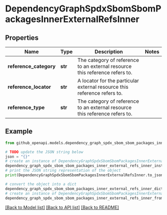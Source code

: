 # DependencyGraphSpdxSbomSbomPackagesInnerExternalRefsInner


## Properties

Name | Type | Description | Notes
------------ | ------------- | ------------- | -------------
**reference_category** | **str** | The category of reference to an external resource this reference refers to. | 
**reference_locator** | **str** | A locator for the particular external resource this reference refers to. | 
**reference_type** | **str** | The category of reference to an external resource this reference refers to. | 

## Example

```python
from github_openapi.models.dependency_graph_spdx_sbom_sbom_packages_inner_external_refs_inner import DependencyGraphSpdxSbomSbomPackagesInnerExternalRefsInner

# TODO update the JSON string below
json = "{}"
# create an instance of DependencyGraphSpdxSbomSbomPackagesInnerExternalRefsInner from a JSON string
dependency_graph_spdx_sbom_sbom_packages_inner_external_refs_inner_instance = DependencyGraphSpdxSbomSbomPackagesInnerExternalRefsInner.from_json(json)
# print the JSON string representation of the object
print(DependencyGraphSpdxSbomSbomPackagesInnerExternalRefsInner.to_json())

# convert the object into a dict
dependency_graph_spdx_sbom_sbom_packages_inner_external_refs_inner_dict = dependency_graph_spdx_sbom_sbom_packages_inner_external_refs_inner_instance.to_dict()
# create an instance of DependencyGraphSpdxSbomSbomPackagesInnerExternalRefsInner from a dict
dependency_graph_spdx_sbom_sbom_packages_inner_external_refs_inner_from_dict = DependencyGraphSpdxSbomSbomPackagesInnerExternalRefsInner.from_dict(dependency_graph_spdx_sbom_sbom_packages_inner_external_refs_inner_dict)
```
[[Back to Model list]](../README.md#documentation-for-models) [[Back to API list]](../README.md#documentation-for-api-endpoints) [[Back to README]](../README.md)


